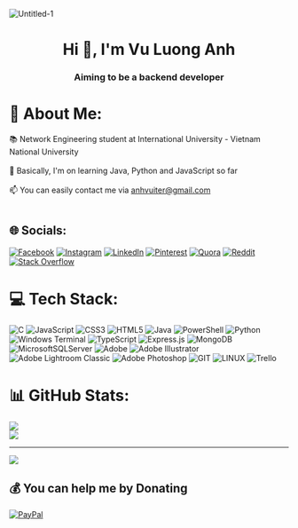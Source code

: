 ![Untitled-1](https://user-images.githubusercontent.com/91337658/221217215-3e97a2d7-e9f3-4801-b46c-7fe25ef1b245.png)

<h1 align="center">Hi 👋, I'm Vu Luong Anh</h1>
<h3 align="center">Aiming to be a backend developer</h3>

# 💫 About Me:
📚 Network Engineering student at International University - Vietnam National University<br><br>🌱 Basically, I'm on learning Java, Python and JavaScript so far<br><br>📫 You can easily contact me via anhvuiter@gmail.com <br><br>


## 🌐 Socials:
[![Facebook](https://img.shields.io/badge/Facebook-%231877F2.svg?logo=Facebook&logoColor=white)](https://facebook.com/fffracture) [![Instagram](https://img.shields.io/badge/Instagram-%23E4405F.svg?logo=Instagram&logoColor=white)](https://instagram.com/fffracture) [![LinkedIn](https://img.shields.io/badge/LinkedIn-%230077B5.svg?logo=linkedin&logoColor=white)](https://linkedin.com/in/vu-luong-anh-606896214) [![Pinterest](https://img.shields.io/badge/Pinterest-%23E60023.svg?logo=Pinterest&logoColor=white)](https://pinterest.com/anhvuiter) [![Quora](https://img.shields.io/badge/Quora-%23B92B27.svg?logo=Quora&logoColor=white)](https://quora.com/profile/Vũ-Lương-3) [![Reddit](https://img.shields.io/badge/Reddit-%23FF4500.svg?logo=Reddit&logoColor=white)](https://reddit.com/user/fffracture) [![Stack Overflow](https://img.shields.io/badge/-Stackoverflow-FE7A16?logo=stack-overflow&logoColor=white)](https://stackoverflow.com/users/17030594) 

# 💻 Tech Stack:
![C](https://img.shields.io/badge/c-%2300599C.svg?style=for-the-badge&logo=c&logoColor=white) ![JavaScript](https://img.shields.io/badge/javascript-%23323330.svg?style=for-the-badge&logo=javascript&logoColor=%23F7DF1E) ![CSS3](https://img.shields.io/badge/css3-%231572B6.svg?style=for-the-badge&logo=css3&logoColor=white) ![HTML5](https://img.shields.io/badge/html5-%23E34F26.svg?style=for-the-badge&logo=html5&logoColor=white) ![Java](https://img.shields.io/badge/java-%23ED8B00.svg?style=for-the-badge&logo=openjdk&logoColor=white) ![PowerShell](https://img.shields.io/badge/PowerShell-%235391FE.svg?style=for-the-badge&logo=powershell&logoColor=white) ![Python](https://img.shields.io/badge/python-3670A0?style=for-the-badge&logo=python&logoColor=ffdd54) ![Windows Terminal](https://img.shields.io/badge/Windows%20Terminal-%234D4D4D.svg?style=for-the-badge&logo=windows-terminal&logoColor=white) ![TypeScript](https://img.shields.io/badge/typescript-%23007ACC.svg?style=for-the-badge&logo=typescript&logoColor=white) ![Express.js](https://img.shields.io/badge/express.js-%23404d59.svg?style=for-the-badge&logo=express&logoColor=%2361DAFB) ![MongoDB](https://img.shields.io/badge/MongoDB-%234ea94b.svg?style=for-the-badge&logo=mongodb&logoColor=white) ![MicrosoftSQLServer](https://img.shields.io/badge/Microsoft%20SQL%20Server-CC2927?style=for-the-badge&logo=microsoft%20sql%20server&logoColor=white) ![Adobe](https://img.shields.io/badge/adobe-%23FF0000.svg?style=for-the-badge&logo=adobe&logoColor=white) ![Adobe Illustrator](https://img.shields.io/badge/adobe%20illustrator-%23FF9A00.svg?style=for-the-badge&logo=adobe%20illustrator&logoColor=white) ![Adobe Lightroom Classic](https://img.shields.io/badge/Adobe%20Lightroom%20Classic-31A8FF.svg?style=for-the-badge&logo=Adobe%20Lightroom%20Classic&logoColor=white) ![Adobe Photoshop](https://img.shields.io/badge/adobe%20photoshop-%2331A8FF.svg?style=for-the-badge&logo=adobe%20photoshop&logoColor=white) ![GIT](https://img.shields.io/badge/Git-fc6d26?style=for-the-badge&logo=git&logoColor=white) ![LINUX](https://img.shields.io/badge/Linux-FCC624?style=for-the-badge&logo=linux&logoColor=black) ![Trello](https://img.shields.io/badge/Trello-%23026AA7.svg?style=for-the-badge&logo=Trello&logoColor=white)
# 📊 GitHub Stats:
![](https://github-readme-stats.vercel.app/api?username=ffracture&theme=dark&hide_border=false&include_all_commits=true&count_private=false)<br/>
![](https://github-readme-streak-stats.herokuapp.com/?user=ffracture&theme=dark&hide_border=false)<br/>

---
[![](https://visitcount.itsvg.in/api?id=ffracture&icon=0&color=0)](https://visitcount.itsvg.in)

  ## 💰 You can help me by Donating
  [![PayPal](https://img.shields.io/badge/PayPal-00457C?style=for-the-badge&logo=paypal&logoColor=white)](https://paypal.me/fffracture) 

<!-- Proudly created with GPRM ( https://gprm.itsvg.in ) -->
